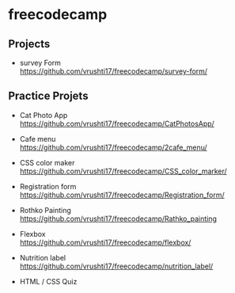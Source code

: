 # freecodecamp
## Projects

+ survey Form <br>https://github.com/vrushti17/freecodecamp/survey-form/



## Practice Projets
+ Cat Photo App<br>https://github.com/vrushti17/freecodecamp/CatPhotosApp/
* Cafe menu<br>https://github.com/vrushti17/freecodecamp/2cafe_menu/
- CSS color maker<br>https://github.com/vrushti17/freecodecamp/CSS_color_marker/
* Registration form<br>https://github.com/vrushti17/freecodecamp/Registration_form/
- Rothko Painting<br>https://github.com/vrushti17/freecodecamp/Rathko_painting
* Flexbox <br>https://github.com/vrushti17/freecodecamp/flexbox/
+ Nutrition label<br>https://github.com/vrushti17/freecodecamp/nutrition_label/
* HTML / CSS Quiz<br>
